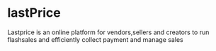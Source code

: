 # lastPrice

Lastprice is an online platform for vendors,sellers and creators to run flashsales and efficiently collect payment and manage sales

